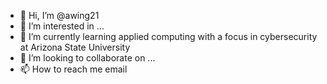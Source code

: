 - 👋 Hi, I’m @awing21
- 👀 I’m interested in ...
- 🌱 I’m currently learning applied computing with a focus in cybersecurity at Arizona State University 
- 💞️ I’m looking to collaborate on ...
- 📫 How to reach me email

<!---
awing21/awing21 is a ✨ special ✨ repository because its `README.md` (this file) appears on your GitHub profile.
You can click the Preview link to take a look at your changes.
--->
